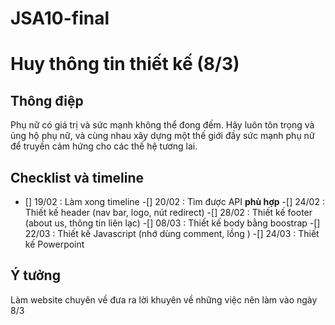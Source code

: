 # JSA10-final

# Huy thông tin thiết kế (8/3)

## Thông điệp
Phụ nữ có giá trị và sức mạnh không thể đong đếm.
Hãy luôn tôn trọng và ủng hộ phụ nữ, và cùng nhau
xây dựng một thế giới đầy sức mạnh phụ nữ để truyền
cảm hứng cho các thế hệ tương lai.

## Checklist và timeline
- [] 19/02 : Làm xong timeline
-[] 20/02 : Tìm được API **phù hợp**
-[] 24/02 : Thiết kế header (nav bar, logo, nút redirect)
-[] 28/02 : Thiết kế footer (about us, thông tin liên lạc)
-[] 08/03 : Thiết kế body bằng boostrap
-[] 22/03 : Thiết kế Javascript (nhớ dùng comment, lồng )
-[] 24/03 : Thiết kế Powerpoint

## Ý tưởng
Làm website chuyên về đưa ra lời khuyên về những việc nên làm vào ngày 8/3
